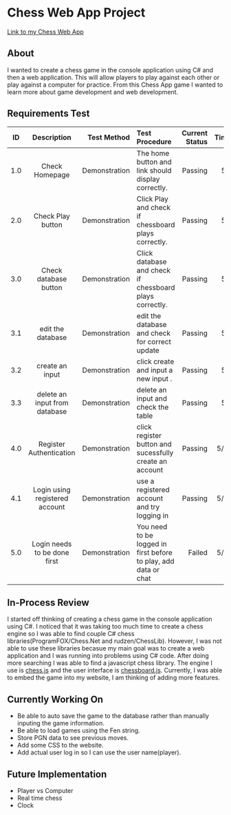 # Chess Web App Project


[Link to my Chess Web App](http://chessproject2.azurewebsites.net)


## About
I wanted to create a chess game in the console application using C# and then a web application. This will allow players to play against each other or play against a computer for practice. From this Chess App game I wanted to learn more about game development and web development.


## Requirements Test 
| ID   | Description              | Test Method   | Test Procedure                                     | Current Status | TimeStamp|
| ---- |:------------------------:| -------------:| :--------------------------------------------------| --------------:| --------:|
| 1.0  | Check Homepage           | Demonstration | The home button and link should display correctly. | Passing        | 5/2/2019 |
| 2.0  | Check Play button        | Demonstration | Click Play and check if chessboard plays correctly.| Passing        | 5/2/2019 |
| 3.0  | Check database button    | Demonstration | Click database and check if chessboard plays correctly.| Passing        | 5/2/2019 |
| 3.1  | edit the database        | Demonstration | edit the database and check for correct update | Passing        | 5/2/2019 |
| 3.2  | create an input          | Demonstration | click create and input a new input .| Passing        | 5/2/2019 |
| 3.3  | delete an input from database | Demonstration | delete an input and check the table| Passing        | 5/2/2019 |
| 4.0  | Register Authentication     | Demonstration | click register button and sucessfully create an account| Passing        | 5/14/2019 |
| 4.1  | Login using registered account | Demonstration| use a registered account and try logging in | Passing | 5/14/2019|
| 5.0  | Login needs to be done first | Demonstration | You need to be logged in first before to play, add data or chat| Failed | 5/14/2019 |
## In-Process Review
I started off thinking of creating a chess game in the console application using C#. I noticed that it was taking too much time to create a chess engine so I was able to find couple C# chess libraries(ProgramFOX/Chess.Net and rudzen/ChessLib). However, I was not able to use these libraries becasue my main goal was to create a web application and I was running into problems using C# code. After doing more searching I was able to find a javascript chess library. The engine I use is [chess.js](https://github.com/jhlywa/chess.js/) and the user interface is [chessboard.js](https://chessboardjs.com/). Currently, I was able to embed the game into my website, I am thinking of adding more features.

## Currently Working On
* Be able to auto save the game to the database rather than manually inputing the game information.
* Be able to load games using the Fen string.
* Store PGN data to see previous moves.
* Add some CSS to the website.
* Add actual user log in so I can use the user name(player).

## Future Implementation
* Player vs Computer
* Real time chess
* Clock
